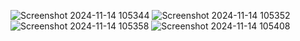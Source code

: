 ![Screenshot 2024-11-14 105344](https://github.com/user-attachments/assets/d7f6cff5-b081-4004-926b-1e4aaa06a617)
![Screenshot 2024-11-14 105352](https://github.com/user-attachments/assets/2274a299-3431-46eb-b213-1406654b9025)
![Screenshot 2024-11-14 105358](https://github.com/user-attachments/assets/3f509072-29c2-4750-9324-87b9b9554657)
![Screenshot 2024-11-14 105408](https://github.com/user-attachments/assets/cfc8feb8-c46c-4acc-a208-3b8fd4a4701c)
